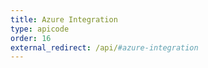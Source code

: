 ```yaml
---
title: Azure Integration
type: apicode
order: 16
external_redirect: /api/#azure-integration
---
```

